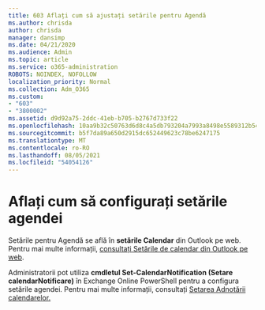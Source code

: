 ```yaml
---
title: 603 Aflați cum să ajustați setările pentru Agendă
ms.author: chrisda
author: chrisda
manager: dansimp
ms.date: 04/21/2020
ms.audience: Admin
ms.topic: article
ms.service: o365-administration
ROBOTS: NOINDEX, NOFOLLOW
localization_priority: Normal
ms.collection: Adm_O365
ms.custom:
- "603"
- "3800002"
ms.assetid: d9d92a75-2ddc-41eb-b705-b2767d733f22
ms.openlocfilehash: 10aa9b32c50763d6d8c4a5db793204a7993a8498e5589312b54e2d02a14d7dcd
ms.sourcegitcommit: b5f7da89a650d2915dc652449623c78be6247175
ms.translationtype: MT
ms.contentlocale: ro-RO
ms.lasthandoff: 08/05/2021
ms.locfileid: "54054126"
---
```

# <a name="learn-how-to-configure-agenda-settings"></a>Aflați cum să configurați setările agendei

Setările pentru Agendă se află în **setările Calendar** din Outlook pe web. Pentru mai multe informații, [consultați Setările de calendar din Outlook pe web](https://support.office.com/article/12cba5a4-4f95-4d00-bfc3-b694aa67ac8f).

Administratorii pot utiliza **cmdletul Set-CalendarNotification (Setare calendarNotificare)** în Exchange Online PowerShell pentru a configura setările agendei. Pentru mai multe informații, consultați [Setarea Adnotării calendarelor.](https://technet.microsoft.com/library/dd351284)
